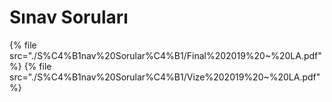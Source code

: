 # Sınav Soruları

<!--Index-->

{% file src="./S%C4%B1nav%20Sorular%C4%B1/Final%202019%20~%20LA.pdf" %}
{% file src="./S%C4%B1nav%20Sorular%C4%B1/Vize%202019%20~%20LA.pdf" %}

<!--Index-->
